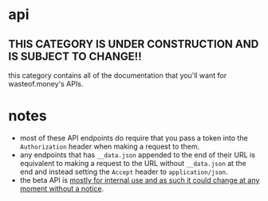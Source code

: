 # api 
THIS CATEGORY IS UNDER CONSTRUCTION AND IS SUBJECT TO CHANGE!!
---
this category contains all of the documentation that you'll want for wasteof.money's APIs.

# notes
- most of these API endpoints do require that you pass a token into the `Authorization` header when making a request to them.
- any endpoints that has `__data.json` appended to the end of their URL is equivalent to making a request to the URL without `__data.json` at the end and instead setting the `Accept` header to `application/json`.
- the beta API is [mostly for internal use and as such it could change at any moment without a notice](https://wasteof.money/posts/629eef086586aae544597fac).